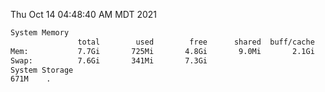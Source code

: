 Thu Oct 14 04:48:40 AM MDT 2021
```bash
System Memory
               total        used        free      shared  buff/cache   available
Mem:           7.7Gi       725Mi       4.8Gi       9.0Mi       2.1Gi       6.6Gi
Swap:          7.6Gi       341Mi       7.3Gi
System Storage
671M	.
```
